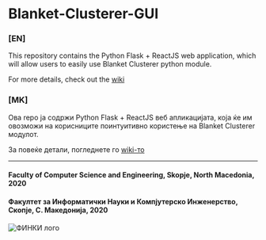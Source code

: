 # Blanket-Clusterer-GUI

### [EN]
This repository contains the Python Flask + ReactJS web application, which will allow users
to easily use Blanket Clusterer python module. 

For more details, check out the [wiki](https://github.com/Konstantin-Bogdanoski/Blanket-Clusterer-GUI/wiki)

### [MK]
Ова repo ја содржи Python Flask + ReactJS веб апликацијата, која ќе им овозможи на корисниците
поинтуитивно користење на Blanket Clusterer модулот.

За повеќе детали, погледнете го [wiki-то](https://github.com/Konstantin-Bogdanoski/Blanket-Clusterer-GUI/wiki)

***

#### Faculty of Computer Science and Engineering, Skopje, North Macedonia, 2020

#### Факултет за Информатички Науки и Компјутерско Инженерство, Скопје, С. Македонија, 2020

![ФИНКИ лого](https://finki.ukim.mk/sites/default/files/logo_10.png)